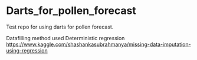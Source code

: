 # Darts_for_pollen_forecast

Test repo for using darts for pollen forecast. 

Datafilling method used Deterministic regression https://www.kaggle.com/shashankasubrahmanya/missing-data-imputation-using-regression